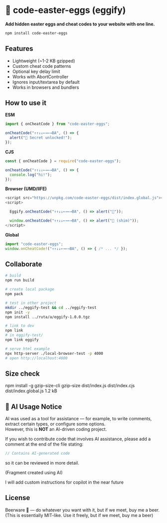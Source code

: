 # 🥚 code-easter-eggs (eggify)

**Add hidden easter eggs and cheat codes to your website with one line.**

```bash
npm install code-easter-eggs
```

## Features
- Lightweight (~1-2 KB gzipped)
- Custom cheat code patterns
- Optional key delay limit
- Works with AbortController
- Ignores input/textarea by default
- Works in browsers and bundlers

## How to use it
**ESM**
```javascript
import { onCheatCode } from "code-easter-eggs";

onCheatCode("↑↑↓↓←→←→BA", () => {
  alert("🥚 Secret unlocked!");
});
```

**CJS**
```javascript
const { onCheatCode } = require("code-easter-eggs");

onCheatCode("↑↑↓↓←→←→BA", () => {
  console.log("hi!");
});
```

**Browser (UMD/IIFE)**
```javascript
<script src="https://unpkg.com/code-easter-eggs/dist/index.global.js"></script>
<script>

  Eggify.onCheatCode("↑↑↓↓←→←→BA", () => alert("🥚"));

  window.onCheatCode("↑↑↓↓←→←→BA", () => alert("🥚 (shim)"));
</script>
```
**Global**
```javascript
import "code-easter-eggs";
window.onCheatCode!("↑↑↓↓←→←→BA", () => { /* ... */ });

```

## Collaborate
```bash
# build
npm run build

# create local package
npm pack

# test in other project
mkdir ../eggify-test && cd ../eggify-test
npm init -y
npm install ../ruta/a/eggify-1.0.0.tgz

# link to dev
npm link
# in eggify-test/
npm link eggify

# serve html example
npx http-server ./local-browser-test -p 4000
# open http://localhost:4000
```

## Size check
npm install -g gzip-size-cli
gzip-size dist/index.js dist/index.cjs dist/index.global.js
1.2 kB

## 🧠 AI Usage Notice

AI was used as a tool for assistance — for example, to write comments, extract certain types, or configure some options.  
However, this is **NOT** an AI-driven coding project.

If you wish to contribute code that involves AI assistance, please add a comment at the end of the file stating:

```javascript
// Contains AI-generated code
```

so it can be reviewed in more detail.

(Fragment created using AI)

I will add custom instructions for copilot in the near future

## License
Beerware 🍺 — do whatever you want with it, but if we meet, buy me a beer. (This is essentially MIT-like. Use it freely, but if we meet, buy me a beer)
